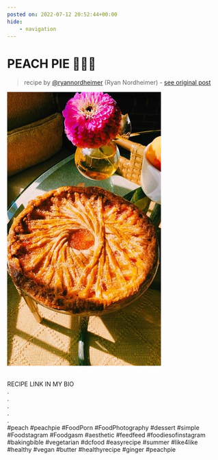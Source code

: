 ```yaml
---
posted on: 2022-07-12 20:52:44+00:00
hide:
    - navigation
---
```


# PEACH PIE 🍑🥧🌞 

> recipe by [@ryannordheimer](https://www.instagram.com/ryannordheimer/) 
(Ryan Nordheimer) - [see original post](https://instagram.com/p/Cf7SEScFmuj)

![](../img/ryannordheimer_12-07-2022_2007.png)

\
RECIPE LINK IN MY BIO\
.\
.\
.\
.\
.\
\#peach \#peachpie \#FoodPorn \#FoodPhotography \#dessert \#simple \#Foodstagram \#Foodgasm \#aesthetic \#feedfeed \#foodiesofinstagram \#bakingbible \#vegetarian \#dcfood \#easyrecipe \#summer \#like4like \#healthy \#vegan \#butter \#healthyrecipe \#ginger \#peachpie 